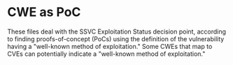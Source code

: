 # CWE as PoC
These files deal with the SSVC Exploitation Status decision point, according to finding proofs-of-concept (PoCs) using the definition of the vulnerability having a "well-known method of exploitation." Some CWEs that map to CVEs can potentially indicate a "well-known method of exploitation."
